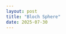 ```yaml
---
layout: post
title: "Bloch Sphere"
date: 2025-07-30
---
```


<script>
      var mathbox = MathBox.mathBox({
        plugins: ["core", "controls", "cursor", "mathbox"],
        controls: {
          // Orbit controls, i.e. Euler angles, with gimbal lock
          klass: THREE.OrbitControls,

          // Trackball controls, i.e. Free quaternion rotation
          //klass: THREE.TrackballControls,
        },
      });
      if (mathbox.fallback) throw "WebGL not supported";

      var three = mathbox.three;
      three.renderer.setClearColor(new THREE.Color(0xffffff), 1.0);

            // Dat GUI
      var gui = new dat.GUI();
      var props = {
        theta: 0,
        phi: 0,
        label: true,    
      };
      gui.add(props, "theta").min(0).max(3.14).step(0.1);
      gui.add(props, "phi").min(0).max(6.28).step(0.2);
      gui.add(props, "label");
  
      var camera =
      mathbox
      .camera({
        proxy: true,
        position: [3, 3, 3],
      });

          // 2D cartesian
    var view =
      mathbox
      .cartesian({
        range: [[-2, 2], [-2, 2], [-2, 2]],
        scale: [1, 1, 1],
      });

    // Axes + grid
    view
      .axis({
        axis: 1,
        width: 3,
      })
      .axis({
        axis: 2,
        width: 3,
      })
      .axis({
        axis: 3,
        width: 3,
      });
      


// === Axis labels ===
// X label
view.array({ data: [[2.5, 0, 0]], channels: 3 })
    .text({ data: ['Y'] })
    .label({ color: 'red', size: 24, outline: 4 }{
          visible: function () {
            return props.field1;
          },
        });

// Y label
view.array({ data: [[0, 2.5, 0]], channels: 3 })
    .text({ data: ['Z'] })
    .label({ color: 'green', size: 24, outline: 4 });

// Z label
view.array({ data: [[0, 0, 2.5]], channels: 3 })
    .text({ data: ['X'] })
    .label({ color: 'blue', size: 24, outline: 4 });

      
      // Make axes black
    mathbox.select('axis').set('color', 'black');

      // Calibrate focus distance for units
    mathbox.set('focus', 3);


var data =
      view
      .volume({
        expr: function (emit, x,y,z) {
          emit(0, 0, 0);
            emit(Math.sin(props.theta)*Math.sin(props.phi), Math.cos(props.theta),  Math.sin(props.theta)*Math.cos(props.phi) );
        },
        width: 1,
        height: 1,
        depth: 1,
        channels: 3,
        items: 2,
      });

      var points =
  view.vector({
    end: true,
    width: 5,
    color: '#50A000',
  });

      /*
 view.array({ data: [[Math.sin(props.theta)*Math.sin(props.phi) + 0.2, Math.cos(props.theta) + 0.2,  Math.sin(props.theta)*Math.cos(props.phi) + 0.2]], channels: 3 })
    .text({ data: ['&Psi;'] })
    .label({ color: 'blue', size: 24, outline: 4 });
      */

</script>
